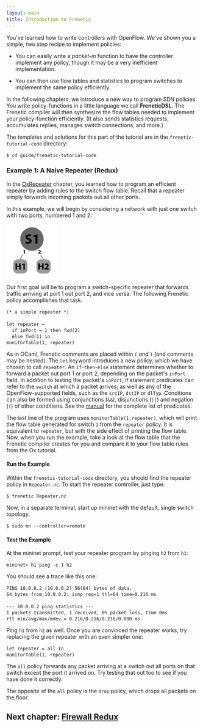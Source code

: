 ```yaml
---
layout: main
title: Introduction to Frenetic
---
```



You've learned how to write controllers with OpenFlow. We've shown
you a simple, two step recipe to implement policies:

* You can easily write a _packet-in_ function to have the controller
  implement any policy, though it may be a very inefficient
  implementation.

* You can then use flow tables and statistics to program switches to
  implement the same policy efficiently.

In the following chapters, we introduce a new way to program SDN policies.
You write policy-functions in a little language we call **FreneticDSL**.
The Frenetic compiler will then synthesize the flow tables needed to
implement your policy-function efficiently. (It also
sends statistics requests, accumulates replies, manages
switch connections, and more.)

The templates and solutions for this part of the tutorial are in
the `frenetic-tutorial-code` directory:

```
$ cd guide/frenetic-tutorial-code
```

### Example 1: A Naive Repeater (Redux)

In the [OxRepeater](02-OxRepeater) chapter, you learned how to program an
efficient repeater by adding rules to the switch flow table.  Recall that a
repeater simply forwards incoming packets out all other ports.

In this example, we will begin by considering a network with just one switch
with two ports, numbered 1 and 2:

![Default Mininet topology.][topo_1]

Our first goal will be to program a
switch-specific repeater that forwards traffic arriving at port 1 out port 2,
and vice versa.  The following Frenetic policy accomplishes that task.

```
(* a simple repeater *)

let repeater =
  if inPort = 1 then fwd(2)
  else fwd(1) in
monitorTable(1, repeater)
```

As in OCaml, Frenetic comments are placed within <code>(*</code> and
<code>*)</code> (and comments may be nested). The <code>let</code> keyword
introduces a new policy, which we have chosen to call <code>repeater</code>.
An <code>if</code>-<code>then</code>-<code>else</code> statement determines
whether to forward a packet out port 1 or port 2, depending on the packet's
<code>inPort</code> field.  In addition to testing the packet's
<code>inPort</code>, if statement predicates can refer to the
<code>switch</code> at which a packet arrives, as well as any of the
OpenFlow-supported fields, such as the <code>srcIP</code>, <code>dstIP</code>
or <code>dlTyp</code>.  Conditions can also be formed using conjunctions
(<code>&&</code>), disjunctions (<code>||</code>) and negation (<code>!</code>)
of other conditions.  See the [manual](A-NCManual) for the complete list of
predicates.

The last line of the program uses <code>monitorTable(1,repeater)</code>, which
will print the flow table generated for switch <code>1</code> from the
<code>repeater</code> policy.  It is equivalent to <code>repeater</code>, but
with the side effect of printing the flow table.  Now, when you run the
example, take a look at the flow table that the Frenetic compiler creates for
you and compare it to your flow table rules from the Ox tutorial.

#### Run the Example

Within the <code>frenetic-tutorial-code</code> directory, you should
find the repeater policy in <code>Repeater.nc</code>.  To start the
repeater controller, just type:
```
$ frenetic Repeater.nc
```
Now, in a separate terminal, start up mininet with the default, single
switch topology.
```
$ sudo mn --controller=remote
```

#### Test the Example

At the mininet prompt, test your repeater program by pinging <code>h2</code> from <code>h1</code>:
```
mininet> h1 ping -c 1 h2
```
You should see a trace like this one:
```
PING 10.0.0.2 (10.0.0.2) 56(84) bytes of data.
64 bytes from 10.0.0.2: icmp_req=1 ttl=64 time=0.216 ms

--- 10.0.0.2 ping statistics ---
1 packets transmitted, 1 received, 0% packet loss, time 0ms
rtt min/avg/max/mdev = 0.216/0.216/0.216/0.000 ms
```
Ping <code>h1</code> from <code>h2</code> as well.
Once you are convinced the repeater works,
try replacing the given repeater with an even simpler one:
```
let repeater = all in
monitorTable(1, repeater)
```
The <code>all</code> policy forwards any packet arriving at a switch out
all ports on that switch except the port it arrived on.  Try testing
that out too to see if you have done it correctly.

The opposite of the <code>all</code> policy is the <code>drop</code> policy,
which drops all packets on the floor.

## Next chapter: [Firewall Redux][Ch7]

[Ch7]: 07-NCFirewall

[topo_1]: images/topo_1.png "Default Mininet topology."
[topo_2]: images/topo_2.png "Simple linear topology."
[topo_3]: images/topo_3.png "Simple tree topology."
